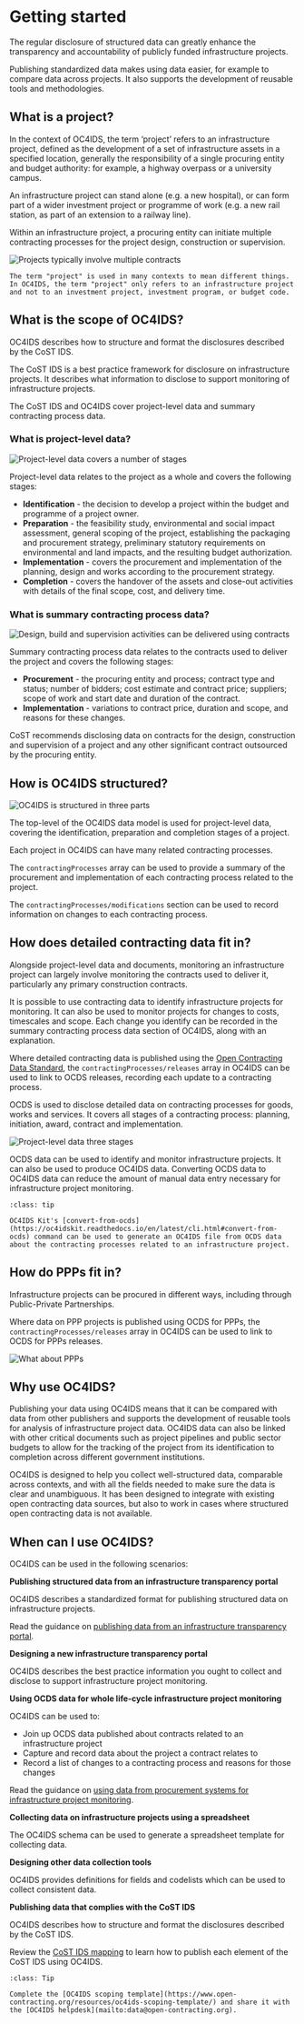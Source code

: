 # Getting started

The regular disclosure of structured data can greatly enhance the transparency and accountability of publicly funded infrastructure projects.

Publishing standardized data makes using data easier, for example to compare data across projects. It also supports the development of reusable tools and methodologies.

## What is a project?

In the context of OC4IDS, the term ‘project’ refers to an infrastructure project, defined as the development of a set of infrastructure assets in a specified location, generally the responsibility of a single procuring entity and budget authority: for example, a highway overpass or a university campus.

An infrastructure project can stand alone (e.g. a new hospital), or can form part of a wider investment project or programme of work (e.g. a new rail station, as part of an extension to a railway line).

Within an infrastructure project, a procuring entity can initiate multiple contracting processes for the project design, construction or supervision.

![Projects typically involve multiple contracts](../_static/images/diagram-project-contracting-process.png)

```{tip}
The term "project" is used in many contexts to mean different things. In OC4IDS, the term "project" only refers to an infrastructure project and not to an investment project, investment program, or budget code.
```

## What is the scope of OC4IDS?

OC4IDS describes how to structure and format the disclosures described by the CoST IDS.

The CoST IDS is a best practice framework for disclosure on infrastructure projects. It describes what information to disclose to support monitoring of infrastructure projects.

The CoST IDS and OC4IDS cover project-level data and summary contracting process data.

### What is project-level data?

![Project-level data covers a number of stages](../_static/images/diagram-project-phases.png)

Project-level data relates to the project as a whole and covers the following stages:

* **Identification** - the decision to develop a project within the budget and programme of a project owner.
* **Preparation** - the feasibility study, environmental and social impact assessment, general scoping of the project, establishing the packaging and procurement strategy, preliminary statutory requirements on environmental and land impacts, and the resulting budget authorization.
* **Implementation** - covers the procurement and implementation of the planning, design and works according to the procurement strategy.
* **Completion** - covers the handover of the assets and close-out activities with details of the final scope, cost, and delivery time.

### What is summary contracting process data?

![Design, build and supervision activities can be delivered using contracts](../_static/images/diagram-project-contract-summary.png)

Summary contracting process data relates to the contracts used to deliver the project and covers the following stages:

* **Procurement** - the procuring entity and process; contract type and status; number of bidders; cost estimate and contract price; suppliers; scope of work and start date and duration of the contract.
* **Implementation** - variations to contract price, duration and scope, and reasons for these changes.

CoST recommends disclosing data on contracts for the design, construction and supervision of a project and any other significant contract outsourced by the procuring entity.

## How is OC4IDS structured?

![OC4IDS is structured in three parts](../_static/images/diagram-toplevel-summary.png)

The top-level of the OC4IDS data model is used for project-level data, covering the identification, preparation and completion stages of a project.

Each project in OC4IDS can have many related contracting processes.

The `contractingProcesses` array can be used to provide a summary of the procurement and implementation of each contracting process related to the project.

The `contractingProcesses/modifications` section can be used to record information on changes to each contracting process.

## How does detailed contracting data fit in?

Alongside project-level data and documents, monitoring an infrastructure project can largely involve monitoring the contracts used to deliver it, particularly any primary construction contracts.

It is possible to use contracting data to identify infrastructure projects for monitoring. It can also be used to monitor projects for changes to costs, timescales and scope. Each change you identify can be recorded in the summary contracting process data section of OC4IDS, along with an explanation.

Where detailed contracting data is published using the [Open Contracting Data Standard](https://standard.open-contracting.org), the `contractingProcesses/releases` array in OC4IDS can be used to link to OCDS releases, recording each update to a contracting process.

OCDS is used to disclose detailed data on contracting processes for goods, works and services. It covers all stages of a contracting process: planning, initiation, award, contract and implementation.

![Project-level data three stages](../_static/images/diagram-project-level-data-spec-update.png)

OCDS data can be used to identify and monitor infrastructure projects. It can also be used to produce OC4IDS data. Converting OCDS data to OC4IDS data can reduce the amount of manual data entry necessary for infrastructure project monitoring.

```{admonition} Tool
:class: tip

OC4IDS Kit's [convert-from-ocds](https://oc4idskit.readthedocs.io/en/latest/cli.html#convert-from-ocds) command can be used to generate an OC4IDS file from OCDS data about the contracting processes related to an infrastructure project.
```

## How do PPPs fit in?

Infrastructure projects can be procured in different ways, including through Public-Private Partnerships.

Where data on PPP projects is published using OCDS for PPPs, the `contractingProcesses/releases` array in OC4IDS can be used to link to OCDS for PPPs releases.

![What about PPPs](../_static/images/diagram-ppp.png)

## Why use OC4IDS?

Publishing your data using OC4IDS means that it can be compared with data from other publishers and supports the development of reusable tools for analysis of infrastructure project data. OC4IDS data can also  be linked with other critical documents such as project pipelines and public sector budgets to allow for the tracking of the project from its identification to completion across different government institutions.

OC4IDS is designed to help you collect well-structured data, comparable across contexts, and with all the fields needed to make sure the data is clear and unambiguous. It has been designed to integrate with existing open contracting data sources, but also to work in cases where structured open contracting data is not available.

## When can I use OC4IDS?

OC4IDS can be used in the following scenarios:

**Publishing structured data from an infrastructure transparency portal**

OC4IDS describes a standardized format for publishing structured data on infrastructure projects.

Read the guidance on [publishing data from an infrastructure transparency portal](https://standard.open-contracting.org/infrastructure/latest/en/guidance/publishing/).

**Designing a new infrastructure transparency portal**

OC4IDS describes the best practice information you ought to collect and disclose to support infrastructure project monitoring.

**Using OCDS data for whole life-cycle infrastructure project monitoring**

OC4IDS can be used to:

* Join up OCDS data published about contracts related to an infrastructure project
* Capture and record data about the project a contract relates to
* Record a list of changes to a contracting process and reasons for those changes

Read the guidance on [using data from procurement systems for infrastructure project monitoring](https://standard.open-contracting.org/infrastructure/latest/en/guidance/using/).

**Collecting data on infrastructure projects using a spreadsheet**

The OC4IDS schema can be used to generate a spreadsheet template for collecting data.

**Designing other data collection tools**

OC4IDS provides definitions for fields and codelists which can be used to collect consistent data.

**Publishing data that complies with the CoST IDS**

OC4IDS describes how to structure and format the disclosures described by the CoST IDS.

Review the [CoST IDS mapping](https://standard.open-contracting.org/infrastructure/latest/en/cost/) to learn how to publish each element of the CoST IDS using OC4IDS.

```{admonition} Are you ready to start using OC4IDS?
:class: Tip

Complete the [OC4IDS scoping template](https://www.open-contracting.org/resources/oc4ids-scoping-template/) and share it with the [OC4IDS helpdesk](mailto:data@open-contracting.org).
```
